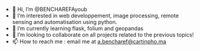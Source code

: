 - 👋 Hi, I’m @BENCHAREFAyoub
- 👀 I’m interested in web developpement, image processing, remote sensing and automatisation using python.
- 🌱 I’m currently learning flask, folium and geopandas
- 💞️ I’m looking to collaborate on all projects related to the previous topics!
- 📫 How to reach me : email me at a.bencharef@cartinpho.ma
